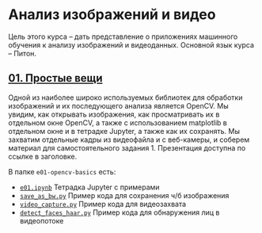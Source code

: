 # Анализ изображений и видео

Цель этого курса – дать представление о приложениях машинного обучения к анализу изображений и видеоданных. Основной язык курса – Питон.

## [01. Простые вещи](https://kit-classes.github.io/imglearn/e01-opencv-basics/assets/player/KeynoteDHTMLPlayer.html)
Одной из наиболее широко используемых библиотек для обработки изображений и их последующего анализа является OpenCV. Мы увидим, как открывать изображения, как просматривать их в отдельном окне OpenCV, а также с использованием matplotlib в отдельном окне и в тетрадке Jupyter, а также как их сохранять. Мы захватим отдельные кадры из видеофайла и с веб-камеры, и соберем материал для самостоятельного задания 1. Презентация доступна по ссылке в заголовке.

В папке `e01-opencv-basics` есть:

- [`e01.ipynb`](e01-opencv-basics/e01.ipynb) Тетрадка Jupyter с примерами
- [`save_as_bw.py`](e01-opencv-basics/save_as_bw.py) Пример кода для сохранения ч/б изображения
- [`video_capture.py`](e01-opencv-basics/video_capture.py) Пример кода для видеозахвата
- [`detect_faces_haar.py`](e01-opencv-basics/detect_faces_haar.py) Пример кода для обнаружения лиц в видеопотоке
